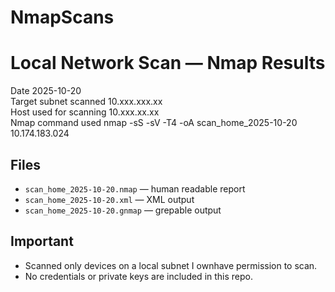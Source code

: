 # NmapScans
# Local Network Scan — Nmap Results

Date 2025-10-20  
Target subnet scanned 10.xxx.xxx.xx  
Host used for scanning 10.xxx.xx.xx  
Nmap command used nmap -sS -sV -T4 -oA scan_home_2025-10-20 10.174.183.024  

## Files
- `scan_home_2025-10-20.nmap` — human readable report
- `scan_home_2025-10-20.xml` — XML output
- `scan_home_2025-10-20.gnmap` — grepable output

## Important
- Scanned only devices on a local subnet I ownhave permission to scan.  
- No credentials or private keys are included in this repo.
